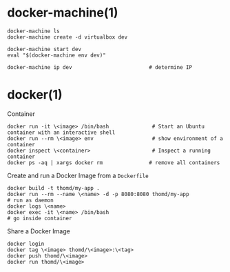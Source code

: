 
# docker-machine(1)

    docker-machine ls
    docker-machine create -d virtualbox dev

    docker-machine start dev
    eval "$(docker-machine env dev)"

    docker-machine ip dev                         # determine IP

# docker(1)

Container

    docker run -it \<image> /bin/bash              # Start an Ubuntu container with an interactive shell
    docker run --rm \<image> env                   # show environment of a container
    docker inspect \<container>                    # Inspect a running container
    docker ps -aq | xargs docker rm               # remove all containers

Create and run a Docker Image from a `Dockerfile`

    docker build -t thomd/my-app .
    docker run --rm --name \<name> -d -p 8080:8080 thomd/my-app            # run as daemon
    docker logs \<name>
    docker exec -it \<name> /bin/bash                                      # go inside container

Share a Docker Image

    docker login
    docker tag \<image> thomd/\<image>:\<tag>
    docker push thomd/\<image>
    docker run thomd/\<image>


